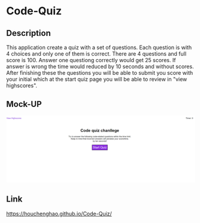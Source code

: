 # Code-Quiz

## Description

This application create a quiz with a set of questions. Each question is with 4 choices and only one of them is correct. There are 4 questions and full score is 100. Answer one questiong correctly would get 25 scores. If answer is wrong the time would reduced by 10 seconds and without scores. After finishing these the questions you will be able to submit you score with your initial which at the start quiz page you will be able to review in "view highscores".

## Mock-UP

![](/assets/image/screenshot.PNG)

## Link
 https://houchenghao.github.io/Code-Quiz/